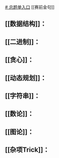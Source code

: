 [# 总题单入口](https://zhuanlan.zhihu.com/p/716449304)
[[赛前金句]]
## [[数据结构]]：

## [[二进制]]：

## [[贪心]]：

## [[动态规划]]：

## [[字符串]]：

## [[数论]]：

## [[图论]]：

## [[杂项Trick]]：

